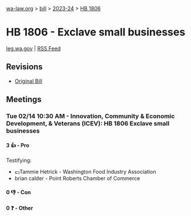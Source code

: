 [wa-law.org](/) > [bill](/bill/) > [2023-24](/bill/2023-24/) > [HB 1806](/bill/2023-24/hb/1806/)

# HB 1806 - Exclave small businesses
[leg.wa.gov](https://app.leg.wa.gov/billsummary?BillNumber=1806&Year=2023&Initiative=false) | [RSS Feed](./rss.xml)

## Revisions
* [Original Bill](1/)

## Meetings
### Tue 02/14 10:30 AM - Innovation, Community & Economic Development, & Veterans (ICEV): HB 1806 Exclave small businesses
#### 3 👍 - Pro
Testifying:
* 💵Tammie Hetrick - Washington Food Industry Association
* brian calder - Point Roberts Chamber of Commerce

#### 0 👎 - Con

#### 0 ❓ - Other
